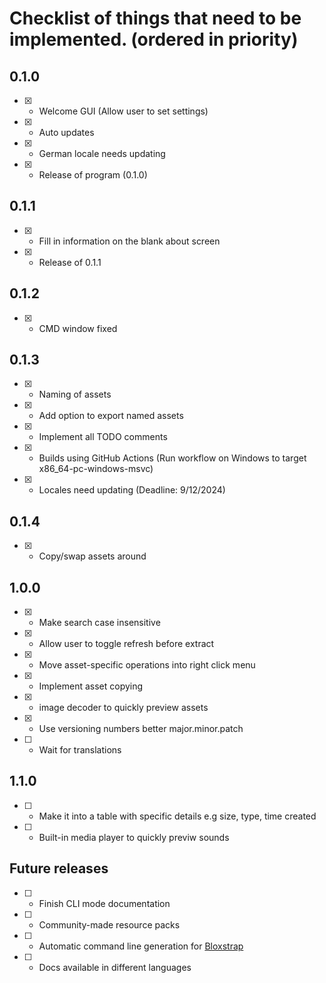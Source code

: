 # Checklist of things that need to be implemented. (ordered in priority)

## 0.1.0
- [x] - Welcome GUI (Allow user to set settings)
- [x] - Auto updates
- [x] - German locale needs updating
- [x] - Release of program (0.1.0)

## 0.1.1

- [x] - Fill in information on the blank about screen
- [x] - Release of 0.1.1

## 0.1.2
- [x] - CMD window fixed

## 0.1.3
- [x] - Naming of assets
- [x] - Add option to export named assets
- [x] - Implement all TODO comments
- [x] - Builds using GitHub Actions (Run workflow on Windows to target x86_64-pc-windows-msvc)
- [x] - Locales need updating (Deadline: 9/12/2024)

## 0.1.4
- [x] - Copy/swap assets around

## 1.0.0
- [x] - Make search case insensitive
- [x] - Allow user to toggle refresh before extract
- [x] - Move asset-specific operations into right click menu
- [x] - Implement asset copying
- [x] - image decoder to quickly preview assets
- [x] - Use versioning numbers better major.minor.patch
- [ ] - Wait for translations

## 1.1.0
- [ ] - Make it into a table with specific details e.g size, type, time created
- [ ] - Built-in media player to quickly previw sounds

## Future releases
- [ ] - Finish CLI mode documentation
- [ ] - Community-made resource packs
- [ ] - Automatic command line generation for [Bloxstrap](https://github.com/pizzaboxer/bloxstrap)
- [ ] - Docs available in different languages